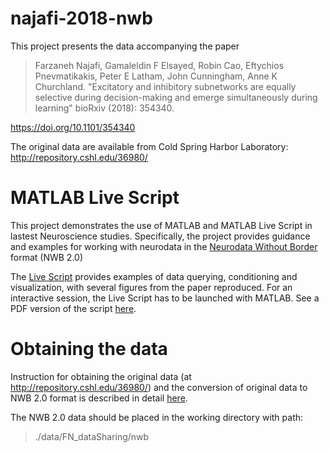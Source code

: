 # najafi-2018-nwb

This project presents the data accompanying the paper
> Farzaneh Najafi, Gamaleldin F Elsayed, Robin Cao, Eftychios Pnevmatikakis, Peter E Latham, John Cunningham, Anne K Churchland. "Excitatory and inhibitory subnetworks are equally selective during decision-making and emerge simultaneously during learning" bioRxiv (2018): 354340.

https://doi.org/10.1101/354340

The original data are available from Cold Spring Harbor Laboratory:  http://repository.cshl.edu/36980/

# MATLAB Live Script
This project demonstrates the use of MATLAB and MATLAB Live Script in lastest Neuroscience studies. Specifically, the project provides guidance and examples for working with neurodata in the [Neurodata Without Border](https://neurodatawithoutborders.github.io) format (NWB 2.0)


The [Live Script](https://github.com/ttngu207/najafi-2018-matlab/blob/master/najafi_examples_with_matnwb.mlx) provides examples of data querying, conditioning and visualization, with several figures from the paper reproduced. For an interactive session, the Live Script has to be launched with MATLAB. See a PDF version of the script [here](https://github.com/ttngu207/najafi-2018-matlab/blob/master/najafi_examples_with_matnwb.pdf). 


# Obtaining the data

Instruction for obtaining the original data (at http://repository.cshl.edu/36980/) and the conversion of original data to NWB 2.0 format is described in detail [here](https://github.com/vathes/najafi-2018-nwb).

The NWB 2.0 data should be placed in the working directory with path: 
> ./data/FN_dataSharing/nwb

